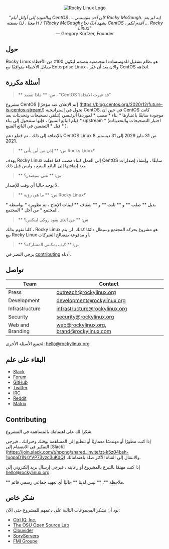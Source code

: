 <p align="center">
<img src="https://media.githubusercontent.com/media/rocky-linux/branding/main/logo-text-light%402x.png" alt="Rocky Linux Logo">
</p>

<p align="center">
<i>"وبالعودة إلى أوائل أيام CentOS ... كان أحد مؤسسي Rocky McGough.  إنه لم يعد معنا ، لذا بصفته H / TRocky McGaughيشهد أبدًا نجاح CentOS ، أقدم لكم ... Rocky Linux"</i><br>
— Gregory Kurtzer, Founder
</p>

## حول

Rocky Linux هو نظام تشغيل للمؤسسات المجتمعية مصمم ليكون 100٪ من الأخطاء مقابل الأخطاء متوافقًا مع Enterprise Linux ، والآن بعد أن غيّر CentOS اتجاهه.

 ## أسئلة مكررة

 > ** س: ** ماذا تقصد ، "CentOS قد غيرت الاتجاه؟"

 مشروع CentOS [تم الإعلان عنه مؤخرًا] (https://blog.centos.org/2020/12/future-is-centos-stream/) تحول في إستراتيجية CentOS.  في حين أن CentOS كانت موجودة سابقًا باعتبارها * بناء * مصب * لموردها الرئيسي (تتلقى تصحيحات وتحديثات بعد قيام البائع المنبع) ، فإنها ستتحول إلى بناء * upstream * (اختبار التصحيحات والتحديثات * قبل * التضمين في البائع المنبع  ).

 بالإضافة إلى ذلك ، تم قطع دعم CentOS Linux 8 من 31 مايو 2029 إلى 31 ديسمبر 2021.

 > ** س: ** إذن من أين يأتي Rocky Linux؟

 يهدف Rocky Linux إلى العمل كبناء مصب كما فعلت CentOS سابقًا ، وإنشاء إصدارات بعد إضافتها إلى البائع المنبع ، وليس قبل ذلك.

 > ** س: ** متى سيصدر؟

 لا يوجد حاليا أي وقت للإصدار.

 > ** س: ** ما هي رؤية Rocky Linux؟

 بديل ** صلب ** و ** ثابت ** و ** شفاف ** لبيئات الإنتاج ، تم تطويره * بواسطة * المجتمع * من أجل * المجتمع.

 > ** س: ** من الذي يقود روكي لينكس؟

 كلنا نقوم بذلك ، Rocky Linux هو مشروع يحركه المجتمع وسيظل دائمًا كذلك.  لن يتم بيع Rocky Linux أو مدفوعة بمصالح الشركات.

 > ** س: ** كيف يمكنني المشاركة؟

يرجى النضر في [contributing](#contributing) أدناه.

## تواصل

| Team                          | Contact                                   |
|-------------------------------|-------------------------------------------|
| Press                         | outreach@rockylinux.org                   |
| Development                   | development@rockylinux.org                |
| Infrastructure                | infrastructure@rockylinux.org             |
| Security                      | security@rockylinux.org                   |
| Web and Branding              | web@rockylinux.org, brand@rockylinux.com  |


لجميع الأسئلة الأخرى: hello@rockylinux.org

## البقاء على علم

* [Slack](https://join.slack.com/t/hpcng/shared_invite/zt-k5z04bsh-1uqpaD1NsYVP73vzc3uKdQ)
* [Forum](https://forums.rockylinux.org/)
* [GitHub](https://github.com/rocky-linux/)
* [Twitter](https://twitter.com/rocky_linux)
* [IRC](https://webchat.freenode.net/?channels=rockylinux)
* [Reddit](https://www.reddit.com/r/RockyLinux)
* [Matrix](https://matrix.to/#/+rockylinux:matrix.org)

## Contributing

شكرا لك على اهتمامك بالمساهمة في المشروع.

 إذا كنت مطورًا أو مهندسًا معماريًا أو تتطلع إلى المساهمة بوقتك وخبراتك ، فيرجى التفكير في الانضمام إلى [Slack] (https://join.slack.com/t/hpcng/shared_invite/zt-k5z04bsh-1uqpaD1NsYVP73vzc3uKdQ)  والانتقال إلى القناة الأكثر صلة باهتماماتك.

 إذا كنت مهتمًا بالتبرع بالمشروع أو رعايته ، فيرجى إرسال بريد إلكتروني إلى hello@rockylinux.org.

 ** ملاحظة **: ** ليس لدينا ** حاليًا أي تعهيد جماعي رسمي قائم.

 ## شكر خاص

نود أن نشكر المجموعات التالية على دعمهم للمشروع حتى الآن:
* [Ctrl IQ, Inc.](https://www.ctrl-cmd.com)
* [The OSU Open Source Lab](https://osuosl.org/)
* [Clouvider](https://www.clouvider.co.uk/)
* [SpryServers](https://www.spryservers.net/)
* [FMI Groupe](https://www.fmi.fr/)
